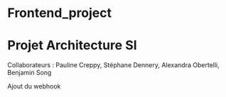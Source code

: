 # Frontend_project

# Projet Architecture SI

Collaborateurs : Pauline Creppy, Stéphane Dennery, Alexandra Obertelli, Benjamin Song

Ajout du webhook
